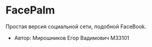# FacePalm
 
Простая версия социальной сети, подобной FaceBook.
* Автор: Мирошников Егор Вадимович M33101
